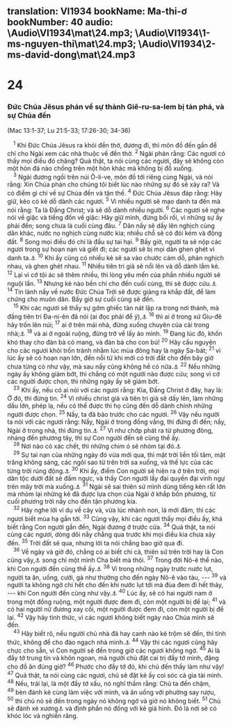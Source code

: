 translation: VI1934
bookName: Ma-thi-ơ 
bookNumber: 40
audio: \Audio\VI1934\mat\24.mp3; \Audio\VI1934\1-ms-nguyen-thi\mat\24.mp3; \Audio\VI1934\2-ms-david-dong\mat\24.mp3
-------

<div class="title"><h1>24</h1><h3>Đức Chúa Jêsus phán về sự thành Giê-ru-sa-lem bị tàn phá, và sự Chúa đến</h3><p>(Mac 13:1-37; Lu 21:5-33; 17:26-30; 34-36)</p></div>
<span class="verse mat_24_1"> <sup>1</sup> Khi Đức Chúa Jêsus ra khỏi đền thờ, đương đi, thì môn đồ đến gần để chỉ cho Ngài xem các nhà thuộc về đền thờ. </span>
<span class="verse mat_24_2"><sup>2</sup> Ngài phán rằng: Các ngươi có thấy mọi điều đó chăng? Quả thật, ta nói cùng các ngươi, đây sẽ không còn một hòn đá nào chồng trên một hòn khác mà không bị đổ xuống. <br/></span>
<span class="verse mat_24_3"> <sup>3</sup> Ngài đương ngồi trên núi Ô-li-ve, môn đồ tới riêng cùng Ngài, và nói rằng: Xin Chúa phán cho chúng tôi biết lúc nào những sự đó sẽ xảy ra? Và có điềm gì chỉ về sự Chúa đến và tận thế. </span>
<span class="verse mat_24_4"><sup>4</sup> Đức Chúa Jêsus đáp rằng: Hãy giữ, kẻo có kẻ dỗ dành các ngươi. </span>
<span class="verse mat_24_5"><sup>5</sup> Vì nhiều người sẽ mạo danh ta đến mà nói rằng: Ta là Đấng Christ; và sẽ dỗ dành nhiều người. </span>
<span class="verse mat_24_6"><sup>6</sup> Các ngươi sẽ nghe nói về giặc và tiếng đồn về giặc: Hãy giữ mình, đừng bối rối, vì những sự ấy phải đến; song chưa là cuối cùng đâu. </span>
<span class="verse mat_24_7"><sup>7</sup> Dân nầy sẽ dấy lên nghịch cùng dân khác, nước nọ nghịch cùng nước kia; nhiều chỗ sẽ có đói kém và động đất. </span>
<span class="verse mat_24_8"><sup>8</sup> Song mọi điều đó chỉ là đầu sự tai hại. </span>
<span class="verse mat_24_9"><sup>9</sup> Bấy giờ, người ta sẽ nộp các ngươi trong sự hoạn nạn và giết đi; các ngươi sẽ bị mọi dân ghen ghét vì danh ta.<a data-toggle="tooltip" data-placement="bottom" title="Mat 10:22">⚓</a></span>
<span class="verse mat_24_10"><sup>10</sup> Khi ấy cũng có nhiều kẻ sẽ sa vào chước cám dỗ, phản nghịch nhau, và ghen ghét nhau. </span>
<span class="verse mat_24_11"><sup>11</sup> Nhiều tiên tri giả sẽ nổi lên và dỗ dành lắm kẻ. </span>
<span class="verse mat_24_12"><sup>12</sup> Lại vì cớ tội ác sẽ thêm nhiều, thì lòng yêu mến của phần nhiều người sẽ nguội lần. </span>
<span class="verse mat_24_13"><sup>13</sup> Nhưng kẻ nào bền chí cho đến cuối cùng, thì sẽ được cứu.<a data-toggle="tooltip" data-placement="bottom" title="Mat 10:22">⚓</a></span>
<span class="verse mat_24_14"><sup>14</sup> Tin lành nầy về nước Đức Chúa Trời sẽ được giảng ra khắp đất, để làm chứng cho muôn dân. Bấy giờ sự cuối cùng sẽ đến. <br/></span>
<span class="verse mat_24_15"> <sup>15</sup> Khi các ngươi sẽ thấy sự gớm ghiếc tàn nát lập ra trong nơi thánh, mà đấng tiên tri Đa-ni-ên đã nói (ai đọc phải để ý),<a data-toggle="tooltip" data-placement="bottom" title="Da 9:27; 11:31; 12:11 ">⚓</a></span>
<span class="verse mat_24_16"><sup>16</sup> thì ai ở trong xứ Giu-đê hãy trốn lên núi; </span>
<span class="verse mat_24_17"><sup>17</sup> ai ở trên mái nhà, đừng xuống chuyên của cải trong nhà;<a data-toggle="tooltip" data-placement="bottom" title="Lu 17:31">⚓</a></span>
<span class="verse mat_24_18"><sup>18</sup> và ai ở ngoài ruộng, đừng trở về lấy áo mình. </span>
<span class="verse mat_24_19"><sup>19</sup> Đang lúc đó, khốn khó thay cho đàn bà có mang, và đàn bà cho con bú! </span>
<span class="verse mat_24_20"><sup>20</sup> Hãy cầu nguyện cho các ngươi khỏi trốn tránh nhằm lúc mùa đông hay là ngày Sa-bát; </span>
<span class="verse mat_24_21"><sup>21</sup> vì lúc ấy sẽ có hoạn nạn lớn, đến nỗi từ khi mới có trời đất cho đến bây giờ chưa từng có như vậy, mà sau nầy cũng không hề có nữa.<a data-toggle="tooltip" data-placement="bottom" title="Da 12:1; Kh 7:14">⚓</a></span>
<span class="verse mat_24_22"><sup>22</sup> Nếu những ngày ấy không giảm bớt, thì chẳng có một người nào được cứu; song vì cớ các người được chọn, thì những ngày ấy sẽ giảm bớt. <br/></span>
<span class="verse mat_24_23"> <sup>23</sup> Khi ấy, nếu có ai nói với các ngươi rằng: Kìa, Đấng Christ ở đây, hay là: Ở đó, thì đừng tin. </span>
<span class="verse mat_24_24"><sup>24</sup> Vì nhiều christ giả và tiên tri giả sẽ dấy lên, làm những dấu lớn, phép lạ, nếu có thể được thì họ cũng đến dỗ dành chính những người được chọn. </span>
<span class="verse mat_24_25"><sup>25</sup> Nầy, ta đã bảo trước cho các ngươi. </span>
<span class="verse mat_24_26"><sup>26</sup> Vậy nếu người ta nói với các ngươi rằng: Nầy, Ngài ở trong đồng vắng, thì đừng đi đến; nầy, Ngài ở trong nhà, thì đừng tin.<a data-toggle="tooltip" data-placement="bottom" title="Lu 17:23-24">⚓</a></span>
<span class="verse mat_24_27"><sup>27</sup> Vì như chớp phát ra từ phương đông, nháng đến phương tây, thì sự Con người đến sẽ cũng thể ấy. <br/></span>
<span class="verse mat_24_28"> <sup>28</sup> Nơi nào có xác chết, thì những chim ó sẽ nhóm tại đó.<a data-toggle="tooltip" data-placement="bottom" title="Lu 17:37">⚓</a><br/></span>
<span class="verse mat_24_29"> <sup>29</sup> Sự tai nạn của những ngày đó vừa mới qua, thì mặt trời liền tối tăm, mặt trăng không sáng, các ngôi sao từ trên trời sa xuống, và thế lực của các từng trời rúng động.<a data-toggle="tooltip" data-placement="bottom" title="Es 13:10; 34:4; Exe 32:7; Gio 2:10,31; 3:15; Kh 6:12-13">⚓</a></span>
<span class="verse mat_24_30"><sup>30</sup> Khi ấy, điềm Con người sẽ hiện ra ở trên trời, mọi dân tộc dưới đất sẽ đấm ngực, và thấy Con người lấy đại quyền đại vinh ngự trên mây trời mà xuống.<a data-toggle="tooltip" data-placement="bottom" title="Da 7:13; Xa 12:10-14; Kh 1:7">⚓</a></span>
<span class="verse mat_24_31"><sup>31</sup> Ngài sẽ sai thiên sứ mình dùng tiếng kèn rất lớn mà nhóm lại những kẻ đã được lựa chọn của Ngài ở khắp bốn phương, từ cuối phương trời nầy cho đến tận phương kia. <br/></span>
<span class="verse mat_24_32"> <sup>32</sup> Hãy nghe lời ví dụ về cây vả, vừa lúc nhành non, lá mới đâm, thì các ngươi biết mùa hạ gần tới. </span>
<span class="verse mat_24_33"><sup>33</sup> Cũng vậy, khi các ngươi thấy mọi điều ấy, khá biết rằng Con người gần đến, Ngài đương ở trước cửa. </span>
<span class="verse mat_24_34"><sup>34</sup> Quả thật, ta nói cùng các ngươi, dòng dõi nầy chẳng qua trước khi mọi điều kia chưa xảy đến. </span>
<span class="verse mat_24_35"><sup>35</sup> Trời đất sẽ qua, nhưng lời ta nói chẳng bao giờ qua đi. <br/></span>
<span class="verse mat_24_36"> <sup>36</sup> Về ngày và giờ đó, chẳng có ai biết chi cả, thiên sứ trên trời hay là Con cũng vậy,<a data-toggle="tooltip" data-placement="bottom" title="Vài bản cổ không có câu: hay là Con cũng vậy">⚓</a> song chỉ một mình Cha biết mà thôi. </span>
<span class="verse mat_24_37"><sup>37</sup> Trong đời Nô-ê thể nào, khi Con người đến cũng thể ấy.<a data-toggle="tooltip" data-placement="bottom" title="Sa 6:5-8">⚓</a></span>
<span class="verse mat_24_38"><sup>38</sup> Vì trong những ngày trước nước lụt, người ta ăn, uống, cưới, gả như thường cho đến ngày Nô-ê vào tàu, --- </span>
<span class="verse mat_24_39"><sup>39</sup> và người ta không ngờ chi hết cho đến khi nước lụt tới mà đùa đem đi hết thảy, --- khi Con người đến cũng như vậy.<a data-toggle="tooltip" data-placement="bottom" title="Sa 7:6-24">⚓</a></span>
<span class="verse mat_24_40"><sup>40</sup> Lúc ấy, sẽ có hai người nam ở trong một đồng ruộng, một người được đem đi, còn một người bị để lại; </span>
<span class="verse mat_24_41"><sup>41</sup> và có hai người nữ đương xay cối, một người được đem đi, còn một người bị để lại. </span>
<span class="verse mat_24_42"><sup>42</sup> Vậy hãy tỉnh thức, vì các ngươi không biết ngày nào Chúa mình sẽ đến. <br/></span>
<span class="verse mat_24_43"> <sup>43</sup> Hãy biết rõ, nếu người chủ nhà đã hay canh nào kẻ trộm sẽ đến, thì tỉnh thức, không để cho đào ngạch nhà mình.<a data-toggle="tooltip" data-placement="bottom" title="Lu 12:39-40">⚓</a></span>
<span class="verse mat_24_44"><sup>44</sup> Vậy thì các ngươi cũng hãy chực cho sẵn, vì Con người sẽ đến trong giờ các ngươi không ngờ. </span>
<span class="verse mat_24_45"><sup>45</sup> Ai là đầy tớ trung tín và khôn ngoan, mà người chủ đặt cai trị đầy tớ mình, đặng cho đồ ăn đúng giờ? </span>
<span class="verse mat_24_46"><sup>46</sup> Phước cho đầy tớ đó, khi chủ đến thấy làm như vậy! </span>
<span class="verse mat_24_47"><sup>47</sup> Quả thật, ta nói cùng các ngươi, chủ sẽ đặt kẻ ấy coi sóc cả gia tài mình. </span>
<span class="verse mat_24_48"><sup>48</sup> Nếu, trái lại, là một đầy tớ xấu, nó nghĩ thầm rằng: Chủ ta đến chậm, </span>
<span class="verse mat_24_49"><sup>49</sup> bèn đánh kẻ cùng làm việc với mình, và ăn uống với phường say rượu, </span>
<span class="verse mat_24_50"><sup>50</sup> thì chủ nó sẽ đến trong ngày nó không ngờ và giờ nó không biết. </span>
<span class="verse mat_24_51"><sup>51</sup> Chủ sẽ đánh xé xương<a data-toggle="tooltip" data-placement="bottom" title="Ctd: cắt nó ra từng mảnh">⚓</a> và định phần nó đồng với kẻ giả hình. Đó là nơi sẽ có khóc lóc và nghiến răng. <br/></span>
